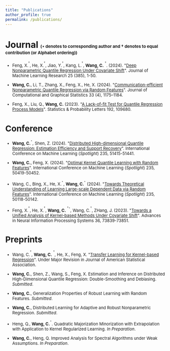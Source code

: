 ```yaml
---
title: "Publications"
author_profile: true
permalink: /publications/
---
```



# Journal <font size=2>($\star$ denotes to corresponding author and $\dagger$ denotes to equal contribution (or Alphabet ordering))<font>

- Feng, X.<sup>$^\dagger$</sup>, He, X.<sup>$^\dagger$</sup>, Jiao, Y.<sup>$^\dagger$</sup>, Kang, L.<sup>$^\dagger$</sup>, <strong>Wang, C.</strong> <sup>$^\dagger$</sup>. (2024). "[Deep Nonparametric Quantile Regression Under Covariate Shift](https://www.jmlr.org/papers/volume25/24-0906/24-0906.pdf)". Journal of Machine Learning Research 25 (385), 1-50.

- <strong>Wang, C.</strong>, Li, T., Zhang, X., Feng, X., He, X. (2024). "[Communication-efficient Nonparametric Quantile Regression via Random Features](https://www.tandfonline.com/doi/full/10.1080/10618600.2024.2308798)". Journal of Computational and Graphical Statistics 33 (4), 1175–1184.

- Feng, X., Liu, Q., <strong>Wang, C.</strong> (2023). "[A Lack-of-fit Test for Quantile Regression Process Models](https://www.sciencedirect.com/science/article/pii/S0167715222001936)".  Statistics \& Probability Letters 192, 109680.



# Conference

- <strong>Wang, C.</strong><sup>$^\star$</sup>, Shen, Z. (2024). "[Distributed High-dimensional Quantile Regression: Estimation Efficiency and Support Recovery](https://openreview.net/pdf?id=PDUQRBPkks)". International Conference on Machine Learning (*Spotlight*) 235, 51415-51441.

- <strong>Wang, C.</strong>, Feng, X. (2024). "[Optimal Kernel Quantile Learning with Random Features](https://openreview.net/pdf?id=KOW9ncAiRo)". International Conference on Machine Learning (*Spotlight*) 235, 50419-50452. 

- Wang, C., Bing, X., He, X.<sup>$^\star$</sup>, <strong>Wang, C.</strong><sup>$^\star$</sup> (2024). "[Towards Theoretical Understanding of Learning Large-scale Dependent Data via Random Features](https://openreview.net/pdf?id=eY4jrFe6Qc)". International Conference on Machine Learning (*Spotlight*) 235, 50118-50142.

- Feng, X.<sup>$^\dagger$</sup>, He, X.<sup>$^\dagger$</sup>, <strong>Wang, C.</strong> <sup>$^\dagger$</sup><sup>$^\star$</sup>, Wang, C.<sup>$^\dagger$</sup>, ZHang, J. (2023). "[Towards a Unified Analysis of Kernel-based Methods Under Covariate Shift](https://openreview.net/pdf?id=yIcCkMUCtL)". Advances in Neural Information Processing Systems 36, 73839-73851.




# Preprints

- Wang, C.<sup>$^\dagger$</sup>,  <strong>Wang, C.</strong> <sup>$^\dagger$</sup>, He, X.,  Feng, X. "[Transfer Learning for Kernel-based Regression](https://arxiv.org/pdf/2310.13966)". Under Major Revision in  Journal of American Statistical Association.

-  <strong>Wang, C.</strong>, Shen, Z., Wang, S., Feng, X. Estimation and Inference on Distributed High-Dimensional Quantile Regression: Double-Smoothing and Debiasing. *Submitted*.


- <strong>Wang, C.</strong>, Generalization Properties of Robust Learning with Random Features. *Submitted*.

- <strong>Wang, C.</strong>, Distributed Learning for Adaptive and Robust Nonparametric Regression. *Submitted*.

- Heng, Q., <strong>Wang, C.</strong><sup>$^\star$</sup>. Quadratic Majorization Minorization with Extrapolation with Application to Kernel Regularized Learning. *In Preparation*.

- <strong>Wang, C.</strong>, Heng, Q. Improved Analysis for Spectral Algorithms under Weak Assumptions. *In Preparation*.


